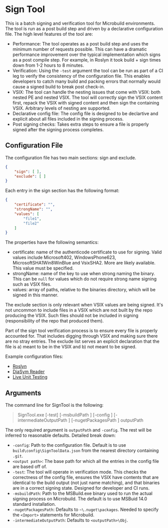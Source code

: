 # Sign Tool

This is a batch signing and verification tool for Microbuild environments.  The tool is run as a post build step and driven by a declarative configuration file.  The high level features of the tool are:

- Performance: The tool operates as a post build step and uses the minimum number of requests possible.  This can have a dramatic performance improvement over the typical implementation which signs as a post compile step.  For example, in Roslyn it took build + sign times down from 1-2 hours to 8 minutes. 
- Verification: Using the `-test` argument the tool can be run as part of a CI leg to verify the consistency of the configuration file.  This enables developers to catch many build and packing errors that normally would cause a signed build to break post check-in.
- VSIX: The tool can handle the nesting issues that come with VSIX: both nested PE and nested VSIX.  The tool will correctly sign the VSIX content first, repack the VSIX with signed content and then sign the containing VSIX.  Arbitrary levels of nesting are supported.
- Declarative config file: The config file is designed to be declartive and explicit about all files included in the signing process. 
- Post signing checks: Takes extra steps to ensure a file is properly signed after the signing process completes. 

## Configuration File

The configuration file has two main sections: sign and exclude.  

``` json
{
    "sign": [ ],
    "exclude": [ ]
}
```

Each entry in the sign section has the following format: 

``` json
{
    "certificate": "",
    "strongName": "",
    "values": [
        "file1",
        "file2"
    ]
}
```

The properties have the following semantics:

- certificate: name of the authenticode certificate to use for signing.  Valid values include Microsoft402, WindowsPhone623, MicrosoftSHA1Win8WinBlue and VsixSHA2.  More are likely available.  This value must be specified.
- strongName: name of the key to use when strong naming the binary.  This can be `null` for values which do not require strong name signing such as VSIX files. 
- values: array of paths, relative to the binaries directory, which will be signed in this manner. 

The exclude section is only relevant when VSIX values are being signed.  It's not uncommon to include files in a VSIX which are not built by the repo producing the VSIX.  Such files should not be included in signing (responsibility of the repo that produced them).  

Part of the sign tool verification process is to ensure every file is properly accounted for.  That includes digging through VSIX and making sure there are no stray entries.  The exclude list serves an explicit declaration that the file is a) meant to be in the VSIX and b) not meant to be signed.

Example configuration files:

- [Roslyn](https://github.com/dotnet/roslyn/blob/master/build/config/SignToolData.json)
- [DiaSym Reader](https://github.com/dotnet/symreader/blob/master/build/Signing/SignToolData.json)
- [Live Unit Testing](https://github.com/dotnet/testimpact/blob/master/build/Signing/BatchSignData.json)

## Arguments

The command line for SignTool is the following:

> SignTool.exe [-test] [-msbuildPath <path>] [-config <path>] [-intermediateOutputPath <path>] [-nugetPackagesPath <path>] outputPath

The only required argument is `outputPath` and `-config`.  The rest will be inferred to reasonable defaults. Detailed break down:

- `-config`: Path to the configuration file. Default is to use `build\config\SignToolData.json` from the nearest directory containing `.git`.
- `<output path>`: The base path for which all the entries in the config file are based off of. 
- `-test`: The tool will operate in verification mode.  This checks the correctness of the config file, ensures the VSIX have contents that are identical to the build output (not just name matching), and that binaries are in a correct signing state.  Designed for developer and CI runs.
- `-msbuildPath`: Path to the MSBuild.exe binary used to run the actual signing process on Microbuild.  The default is to use MSBuid 14.0 standard installation.
- `-nugetPackagesPath`: Defaults to `~\.nuget\packages`.  Needed to specify the `<Import>` statements for Microbuild.
- `-intermediateOutputPath`: Defaults to `<outputPath>\Obj`.  
